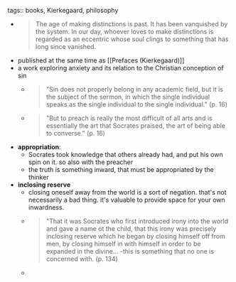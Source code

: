 tags:: books, Kierkegaard, philosophy

- > The age of making distinctions is past. It has been vanquished by the system. In our day, whoever loves to make distinctions is regarded as an eccentric whose soul clings to something that has long since vanished.
- published at the same time as [[Prefaces (Kierkegaard)]]
- a work exploring anxiety and its relation to the Christian conception of sin
	- > "Sin does not properly belong in any academic field, but it is the subject of the sermon, in which the single individual speaks as the single individual to the single individual."
	  (p. 16)
	- > "But to preach is really the most difficult of all arts and is essentially the art that Socrates praised, the art of being able to converse."
	  (p. 16)
- **appropriation**:
	- Socrates took knowledge that others already had, and put his own spin on it. so also with the preacher
	- the truth is something inward, that must be appropriated by the thinker
- **inclosing reserve**
	- closing oneself away from the world is a sort of negation. that's not necessarily a bad thing. it's valuable to provide space for your own inwardness.
	- > "That it was Socrates who first introduced irony into the world and gave a name ot the child, that this irony was precisely inclosing reserve which he began by closing himself off from men, by closing himself in with himself in order to be expanded in the divine... -this is something that no one is concerned with.
	  (p. 134)
	-